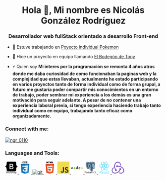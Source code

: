 <h1 align="center">Hola 👋, Mi nombre es Nicolás González Rodríguez</h1>
<h3 align="center">Desarrollador web fullStack orientado a desarrollo Front-end</h3>

- 🔭 Estuve trabajando en [Poyecto individual Pokemon](https://github.com/Nicolas300804/PI-Pokemon-v2)

- 👯 Hice un proyecto en equipo llamando [El Bodegón de Tony](https://github.com/LautyFarias247/EL-BODEGON-CLIENTE-LOCAL)

- ⚡ Quien soy **Mi interes por la programación se remonta 4 años atras donde me daba curiosidad de como funcionaban la paginas web y la complejidad que estas llevaban, actualmente he estado participando en varios proyectos tanto de forma individual como de forma grupal, a futuro me gustaría poder compartir mis conocimientos en un entorno de trabajo, poder sembrar mi experiencia a los demás es una gran motivación para seguir adelante. A pesar de no contener una experiencia laboral previa, si tengo experiencia haciendo trabajo tanto individual como en equipo, trabajando tanto eficaz como organizadamente.**

<h3 align="left">Connect with me:</h3>
<p align="left">
<a href="https://instagram.com/ngr_0110" target="blank"><img align="center" src="https://raw.githubusercontent.com/rahuldkjain/github-profile-readme-generator/master/src/images/icons/Social/instagram.svg" alt="ngr_0110" height="30" width="40" /></a>
</p>

<h3 align="left">Languages and Tools:</h3>
<p align="left"> <a href="https://getbootstrap.com" target="_blank" rel="noreferrer"> <img src="https://raw.githubusercontent.com/devicons/devicon/master/icons/bootstrap/bootstrap-plain-wordmark.svg" alt="bootstrap" width="40" height="40"/> </a> <a href="https://www.w3schools.com/css/" target="_blank" rel="noreferrer"> <img src="https://raw.githubusercontent.com/devicons/devicon/master/icons/css3/css3-original-wordmark.svg" alt="css3" width="40" height="40"/> </a> <a href="https://git-scm.com/" target="_blank" rel="noreferrer"> <img src="https://www.vectorlogo.zone/logos/git-scm/git-scm-icon.svg" alt="git" width="40" height="40"/> </a> <a href="https://www.w3.org/html/" target="_blank" rel="noreferrer"> <img src="https://raw.githubusercontent.com/devicons/devicon/master/icons/html5/html5-original-wordmark.svg" alt="html5" width="40" height="40"/> </a> <a href="https://developer.mozilla.org/en-US/docs/Web/JavaScript" target="_blank" rel="noreferrer"> <img src="https://raw.githubusercontent.com/devicons/devicon/master/icons/javascript/javascript-original.svg" alt="javascript" width="40" height="40"/> </a> <a href="https://nodejs.org" target="_blank" rel="noreferrer"> <img src="https://raw.githubusercontent.com/devicons/devicon/master/icons/nodejs/nodejs-original-wordmark.svg" alt="nodejs" width="40" height="40"/> </a> <a href="https://www.postgresql.org" target="_blank" rel="noreferrer"> <img src="https://raw.githubusercontent.com/devicons/devicon/master/icons/postgresql/postgresql-original-wordmark.svg" alt="postgresql" width="40" height="40"/> </a> <a href="https://reactjs.org/" target="_blank" rel="noreferrer"> <img src="https://raw.githubusercontent.com/devicons/devicon/master/icons/react/react-original-wordmark.svg" alt="react" width="40" height="40"/> </a> <a href="https://redux.js.org" target="_blank" rel="noreferrer"> <img src="https://raw.githubusercontent.com/devicons/devicon/master/icons/redux/redux-original.svg" alt="redux" width="40" height="40"/> </a> </p>
